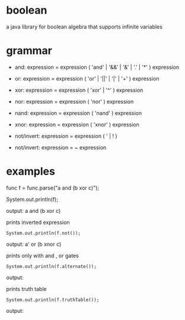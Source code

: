 # boolean

a java library for boolean algebra that supports infinite variables

# grammar

- and: expression = expression ( 'and' | '&&' | '&' | '.' | '\*' ) expression

- or: expression = expression ( 'or' | '||' | '|' | '+' ) expression

- xor: expression = expression ( 'xor' | '^' ) expression

- nor: expression = expression ( 'nor' ) expression

- nand: expression = expression ( 'nand' ) expression

- xnor: expression = expression ( 'xnor' ) expression

- not/invert: expression = expression ( ' | ! )

- not/invert: expression = ~ expression

# examples

func f = func.parse("a and (b xor c)");

System.out.println(f);

output: a and (b xor c)

prints inverted expression

`System.out.println(f.not());`

output: a' or (b xnor c)

prints only with and , or gates

`System.out.println(f.alternate());`

output:

prints truth table

`System.out.println(f.truthTable());`

output:
